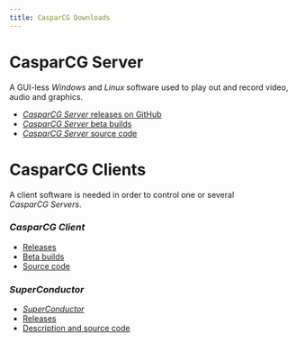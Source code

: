 ```yaml
---
title: CasparCG Downloads
---
```


# CasparCG Server
A GUI-less _Windows_ and _Linux_ software used to play out and record video, audio and graphics.
- [_CasparCG Server_ releases on GitHub](https://github.com/casparcg/server/releases/)
- [_CasparCG Server_ beta builds](https://builds.casparcg.com/)
- [_CasparCG Server_ source code](https://github.com/CasparCG/server/)

# CasparCG Clients
A client software is needed in order to control one or several _CasparCG&nbsp;Servers_.
### _CasparCG&nbsp;Client_
- [Releases](https://github.com/CasparCG/client/releases/)
- [Beta builds](https://builds.casparcg.com/)
- [Source code](https://github.com/CasparCG/client/)
### _SuperConductor_
- [_SuperConductor_]()
- [Releases](https://github.com/SuperFlyTV/SuperConductor/releases/)
- [Description and source code](https://github.com/SuperFlyTV/SuperConductor/)


